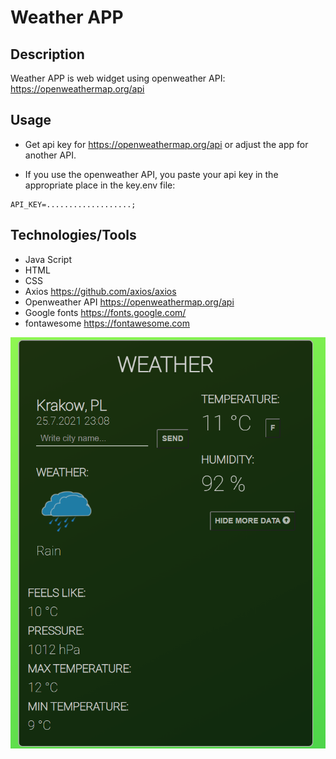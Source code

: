 # Weather APP

## Description 

Weather APP is web widget using openweather API: https://openweathermap.org/api

## Usage 

- Get api key for https://openweathermap.org/api or adjust the app for another API.

- If you use the openweather API, you paste your api key in the appropriate place in the key.env file:

```
API_KEY=...................;
```
## Technologies/Tools 

- Java Script
- HTML
- CSS
- Axios https://github.com/axios/axios
- Openweather API https://openweathermap.org/api
- Google fonts https://fonts.google.com/
- fontawesome https://fontawesome.com

![Weather APP](chrome_app.png)
